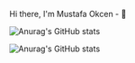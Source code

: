 Hi there, I'm Mustafa Okcen - 👋

![Anurag's GitHub stats](https://github-readme-stats.vercel.app/api?username=okcenmmustafa&count_private=true)

![Anurag's GitHub stats](https://github-readme-stats.vercel.app/api?username=okcenmmustafa&show_icons=true)
